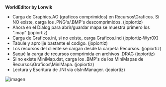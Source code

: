 **WorldEditor by Lorwik**

- Carga de Graphics.AO (graficos comprimidos) en Recursos\Graficos. Si NO existe, carga los .PNG's/.BMP's descomprimidos. (jopiortiz)
- Ahora en el Dialog para abrir/guardar mapa se muestra primero los ".map" (jopiortiz)
- Carga de Graficos.ini, si no existe, carga Graficos.ind (jopiortiz-Wyr0X)
- Tabule y aprolije bastante el codigo. (jopiortiz)
- Los recursos del cliente se cargan desde la carpeta Recursos. (jopiortiz)
- Saqué la carga de recursos comprimida en archivos .DRAG (jopiortiz)
- Si no existe MiniMap.dat, carga los .BMP's de los MiniMapas de Recursos\Graficos\MiniMapa. (jopiortiz)
- Lectura y Escritura de .INI via clsIniManager. (jopiortiz)

![imagen](https://cdn.discordapp.com/attachments/668202050743435265/670359756040437812/WE_Demo.png)
